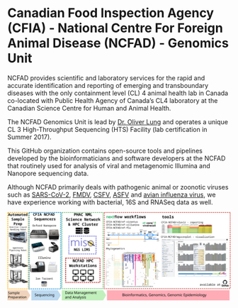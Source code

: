 # Canadian Food Inspection Agency (CFIA) - National Centre For Foreign Animal Disease (NCFAD) - Genomics Unit

NCFAD provides scientific and laboratory services for the rapid and accurate identification and reporting of emerging and transboundary diseases with the only containment level (CL) 4 animal health lab in Canada co-located with Public Health Agency of Canada’s CL4 laboratory at the Canadian Science Centre for Human and Animal Health.

The NCFAD Genomics Unit is lead by [Dr. Oliver Lung](https://pubmed.ncbi.nlm.nih.gov/?term=oliver+lung) and operates a unique CL 3 High-Throughput Sequencing (HTS) Facility (lab certification in Summer 2017).

This GitHub organization contains open-source tools and pipelines developed by the bioinformaticians and software developers at the NCFAD that routinely used for analysis of viral and metagenomic Illumina and Nanopore sequencing data.

Although NCFAD primarily deals with pathogenic animal or zoonotic viruses such as [SARS-CoV-2](https://www.ncbi.nlm.nih.gov/nuccore/MN908947.3/), [FMDV](https://www.ncbi.nlm.nih.gov/Taxonomy/Browser/wwwtax.cgi?id=12110), [CSFV](https://www.ncbi.nlm.nih.gov/Taxonomy/Browser/wwwtax.cgi?id=11096), [ASFV](https://www.ncbi.nlm.nih.gov/Taxonomy/Browser/wwwtax.cgi?mode=Info&id=10497) and [avian influenza virus](https://www.ncbi.nlm.nih.gov/genomes/FLU/Database/nph-select.cgi?go=database), we have experience working with bacterial, 16S and RNASeq data as well.

![](https://github.com/CFIA-NCFAD/.github/raw/main/img/ncfad-genomics-unit-workflow-sample-to-results.png)
